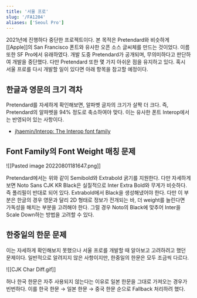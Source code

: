 ```yaml
---
title: '서울 프로'
slug: '/FA1204'
aliases: ['Seoul Pro']
---
```


2021년에 진행하다 중단한 프로젝트이다.
본 목적은 Pretendard와 비슷하게 [[Apple]]의 San Francisco 폰트와 유사한 오픈 소스 글씨체를 만드는 것이었다.
이름 또한 SF Pro에서 유래하였다.
개발 도중 Pretendard가 공개되며, 무의미하다고 판단하여 개발을 중단했다.
다만 Pretendard 또한 몇 가지 아쉬운 점을 유지하고 있다.
혹시 서울 프로를 다시 개발할 일이 있다면 아래 항목을 참고할 예정이다.

## 한글과 영문의 크기 격차

Pretendard를 자세하게 확인해보면, 알파벳 글자의 크기가 살짝 더 크다.
즉, Pretendard의 알파벳을 94% 정도로 축소하여야 맞다.
이는 유사한 폰트 Interop에서는 반영되어 있는 사항이다.

- [jhaemin/Interop: The Interop font family](https://github.com/jhaemin/Interop)

## Font Family의 Font Weight 매칭 문제

![[Pasted image 20220801181647.png]]

Pretendard에서는 위와 같이 Semibold와 Extrabold 굵기를 지원한다.
다만 자세하게 보면 Noto Sans CJK KR Black은 실질적으로 Inter Extra Bold와 무게가 비슷하다.
즉 폴리필이 반대로 되어 있다. Extrabold에서 Black을 생성해냈어야 한다.
다만 이 부분은 한글의 경우 영문과 달리 2D 형태로 정보가 전개되는 바, 더 weight를 늘린다면 가독성을 해치는 부분을 고려해야 한다.
그럴 경우 Noto의 Black에 맞추어 Inter을 Scale Down하는 방법을 고려할 수 있다.

## 한중일의 한문 문제

이는 자세하게 확인해보지 못했으나 서울 프로를 개발할 때 알아보고 고려하려고 했던 문제이다.
일반적으로 알려지지 않은 사항이지만, 한중일의 한문은 모두 조금씩 다르다.

![[CJK Char Diff.gif]]

허나 한국 한문은 자주 사용되지 않는다는 이유로 일본 한문을 그대로 가져오는 경우가 빈번하다.
이를 한국 한문 → 일본 한문 → 중국 한문 순으로 Fallback 처리하려 했다.
